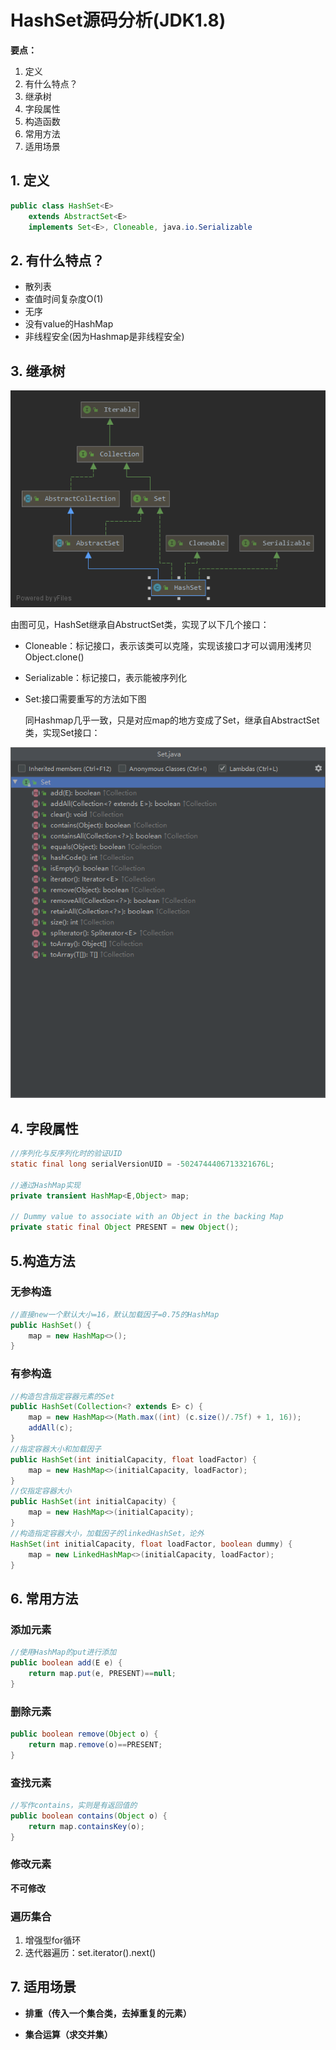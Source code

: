 # HashSet源码分析(JDK1.8)

**要点：**

1. 定义
2. 有什么特点？
3. 继承树
4. 字段属性
5. 构造函数
6. 常用方法
7. 适用场景



## 1. 定义

```java
public class HashSet<E>
    extends AbstractSet<E>
    implements Set<E>, Cloneable, java.io.Serializable
```



## 2. 有什么特点？

- 散列表
- 查值时间复杂度O(1)
- 无序
- 没有value的HashMap
- 非线程安全(因为Hashmap是非线程安全)

## 3. 继承树

![HashSet](diagram/HashSet.png)



由图可见，HashSet继承自AbstructSet类，实现了以下几个接口：

- Cloneable：标记接口，表示该类可以克隆，实现该接口才可以调用浅拷贝Object.clone()

- Serializable：标记接口，表示能被序列化

- Set:接口需要重写的方法如下图

  同Hashmap几乎一致，只是对应map的地方变成了Set，继承自AbstractSet类，实现Set接口：

![image-20191201195449091](diagram/image-20191201195449091.png)



## 4. 字段属性

```java
//序列化与反序列化时的验证UID
static final long serialVersionUID = -5024744406713321676L;

//通过HashMap实现
private transient HashMap<E,Object> map;

// Dummy value to associate with an Object in the backing Map
private static final Object PRESENT = new Object();

```



## 5.构造方法

### 无参构造

```java
//直接new一个默认大小=16，默认加载因子=0.75的HashMap
public HashSet() {
    map = new HashMap<>();
}
```

### 有参构造

```java
//构造包含指定容器元素的Set
public HashSet(Collection<? extends E> c) {
    map = new HashMap<>(Math.max((int) (c.size()/.75f) + 1, 16));
    addAll(c);
}
//指定容器大小和加载因子
public HashSet(int initialCapacity, float loadFactor) {
    map = new HashMap<>(initialCapacity, loadFactor);
}
//仅指定容器大小
public HashSet(int initialCapacity) {
    map = new HashMap<>(initialCapacity);
}
//构造指定容器大小，加载因子的linkedHashSet，论外
HashSet(int initialCapacity, float loadFactor, boolean dummy) {
    map = new LinkedHashMap<>(initialCapacity, loadFactor);
}
```



## 6. 常用方法

### 添加元素

```java
//使用HashMap的put进行添加
public boolean add(E e) {
    return map.put(e, PRESENT)==null;
}
```

### 删除元素

```java
public boolean remove(Object o) {
    return map.remove(o)==PRESENT;
}
```

### 查找元素

```java
//写作contains，实则是有返回值的
public boolean contains(Object o) {
    return map.containsKey(o);
}
```

### 修改元素

**不可修改**



### 遍历集合

1. 增强型for循环
2. 迭代器遍历：set.iterator().next()



## 7. 适用场景

- **排重（传入一个集合类，去掉重复的元素）**

- **集合运算（求交并集）**

